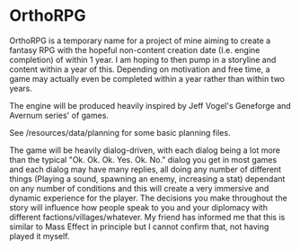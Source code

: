 OrthoRPG
========

OrthoRPG is a temporary name for a project of mine aiming to create a fantasy RPG with the hopeful non-content creation date (I.e. engine completion) of within 1 year. I am hoping to then pump in a storyline and content within a year of this. Depending on motivation and free time, a game may actually even be completed within a year rather than within two years.

The engine will be produced heavily inspired by Jeff Vogel's Geneforge and Avernum series' of games.

See /resources/data/planning for some basic planning files.

The game will be heavily dialog-driven, with each dialog being a lot more than the typical "Ok. Ok. Ok. Yes. Ok. No." dialog you get in most games and each dialog may have many replies, all doing any number of different things (Playing a sound, spawning an enemy, increasing a stat) dependant on any number of conditions and this will create a very immersive and dynamic experience for the player. The decisions you make throughout the story will influence how people speak to you and your diplomacy with different factions/villages/whatever. My friend has informed me that this is similar to Mass Effect in principle but I cannot confirm that, not having played it myself.
